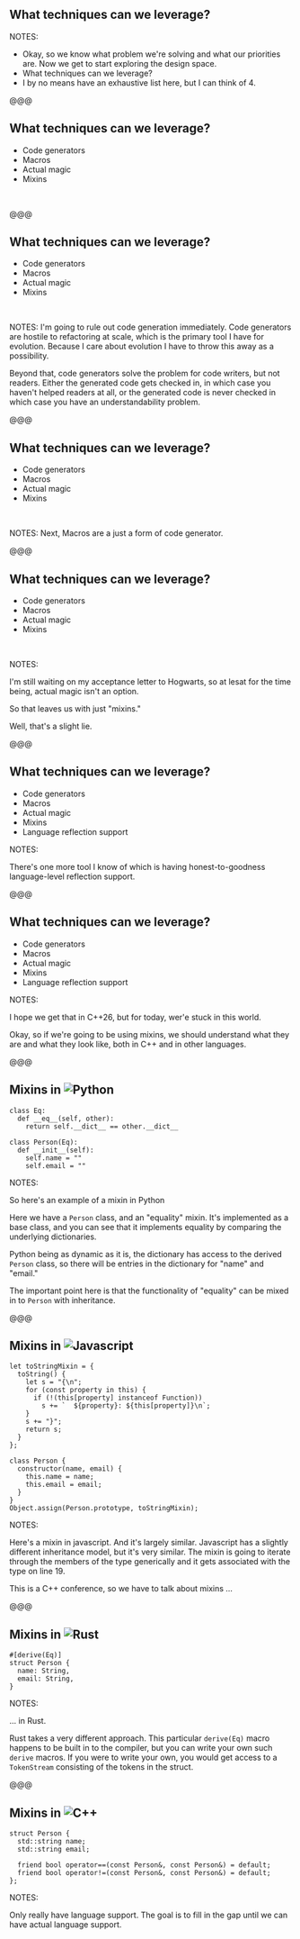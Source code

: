 ## What techniques can we leverage?

NOTES:

* Okay, so we know what problem we're solving and what our priorities are. Now we get to start exploring the design space.
* What techniques can we leverage?
* I by no means have an exhaustive list here, but I can think of 4.

@@@

## What techniques can we leverage?

* Code generators
* Macros
* Actual magic
* Mixins
<li style="visibility:hidden;">Language reflection support</li>

@@@

## What techniques can we leverage?

* <span class="crossed_out"><span class="wrong_content">Code generators</span></span>
* Macros
* Actual magic
* Mixins
<li style="visibility:hidden;">Language reflection support</li>

NOTES:
I'm going to rule out code generation immediately. Code generators are hostile to refactoring at scale, which is the primary tool I have for evolution. Because I care about evolution I have to throw this away as a possibility.

Beyond that, code generators solve the problem for code writers, but not readers. Either the generated code gets checked in, in which case you haven't helped readers at all, or the generated code is never checked in which case you have an understandability problem.

@@@

## What techniques can we leverage?

* <span class="crossed_out"><span class="wrong_content">Code generators</span></span>
* <span class="crossed_out"><span class="wrong_content">Macros</span></span>
* Actual magic
* Mixins
<li style="visibility:hidden;">Language reflection support</li>

NOTES:
Next, Macros are a just a form of code generator.

@@@

## What techniques can we leverage?

* <span class="crossed_out"><span class="wrong_content">Code generators</span></span>
* <span class="crossed_out"><span class="wrong_content">Macros</span></span>
* <span class="crossed_out"><span class="wrong_content">Actual magic</span></span>
* Mixins
<li style="visibility:hidden;">Language reflection support</li>

NOTES:

I'm still waiting on my acceptance letter to Hogwarts, so at lesat for the time being, actual magic isn't an option.

So that leaves us with just "mixins."

Well, that's a slight lie.

@@@

## What techniques can we leverage?

* <span class="crossed_out"><span class="wrong_content">Code generators</span></span>
* <span class="crossed_out"><span class="wrong_content">Macros</span></span>
* <span class="crossed_out"><span class="wrong_content">Actual magic</span></span>
* Mixins
* Language reflection support

NOTES:

There's one more tool I know of which is having honest-to-goodness language-level reflection support.

@@@

## What techniques can we leverage?

* <span class="crossed_out"><span class="wrong_content">Code generators</span></span>
* <span class="crossed_out"><span class="wrong_content">Macros</span></span>
* <span class="crossed_out"><span class="wrong_content">Actual magic</span></span>
* Mixins
* <span class="crossed_out"><span class="wrong_content">Language reflection support</span></span>

NOTES:

I hope we get that in C++26, but for today, wer'e stuck in this world.

Okay, so if we're going to be using mixins, we should understand what they are and what they look like, both in C++ and in other languages.

@@@

## <span style="vertical-align:top;">Mixins in</span> ![Python](img/python.svg) <!-- .element style="height:64px; position:relative; top:-0.1em;" -->

```py[]
class Eq:
  def __eq__(self, other):
    return self.__dict__ == other.__dict__

class Person(Eq):
  def __init__(self):
    self.name = ""
    self.email = ""
```

NOTES:

So here's an example of a mixin in Python

Here we have a `Person` class, and an "equality" mixin. It's implemented as a base class, and you can see that it implements equality by comparing the underlying dictionaries.

Python being as dynamic as it is, the dictionary has access to the derived `Person` class, so there will be entries in the dictionary for "name" and "email."

The important point here is that the functionality of "equality" can be mixed in to `Person` with inheritance.

@@@

## <span style="vertical-align:top;">Mixins in</span> ![Javascript](img/javascript.png) <!-- .element style="height:64px; position:relative; top:-0.3em;" -->

```javascript[]
let toStringMixin = {
  toString() {
    let s = "{\n";
    for (const property in this) {
      if (!(this[property] instanceof Function))
        s += `  ${property}: ${this[property]}\n`;
    }
    s += "}";
    return s;
  }
};

class Person {
  constructor(name, email) {
    this.name = name;
    this.email = email;
  }
}
Object.assign(Person.prototype, toStringMixin);
```
<!-- .element: style="font-size:12pt; width:57%;" -->

NOTES:

Here's a mixin in javascript. And it's largely similar. Javascript has a slightly different inheritance model, but it's very similar. The mixin is going to iterate through the members of the type generically and it gets associated with the type on line 19.

This is a C++ conference, so we have to talk about mixins ...

@@@ <!-- element: data-auto-animate -->

## <span style="vertical-align:top;">Mixins in</span> ![Rust](img/rust.svg) <!-- .element style="height:64px; position:relative; top:-0.1em;" -->

```rust[]
#[derive(Eq)]
struct Person {
  name: String,
  email: String,
}
```
<!-- .element: style="width:30%;" -->

NOTES:

... in Rust.

Rust takes a very different approach. This particular `derive(Eq)` macro happens to be built in to the compiler, but you can write your own such `derive` macros. If you were to write your own, you would get access to a `TokenStream` consisting of the tokens in the struct.

@@@

## <span style="vertical-align:top;">Mixins in</span> ![C++](img/cpp.png) <!-- .element style="height:64px; position:relative; top:-0.1em;" -->

```cc[]
struct Person {
  std::string name;
  std::string email;

  friend bool operator==(const Person&, const Person&) = default;
  friend bool operator!=(const Person&, const Person&) = default;
};
```
<!-- .element style="font-size:14pt;" -->

NOTES:

Only really have language support.
The goal is to fill in the gap until we can have actual language support.
